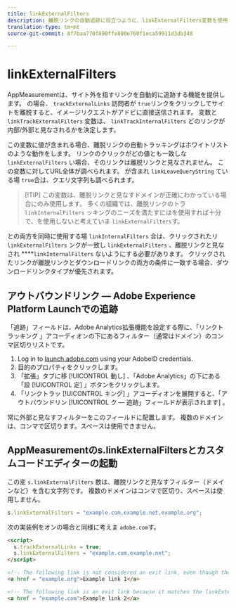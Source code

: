 ```yaml
---
title: linkExternalFilters
description: 離脱リンクの自動追跡に役立つように、linkExternalFilters変数を使用します。
translation-type: tm+mt
source-git-commit: 8f7baa770f800ffe800e760f1eca59911d3db348

---
```



# linkExternalFilters

AppMeasurementは、サイト外を指すリンクを自動的に追跡する機能を提供します。 の場合、 `trackExternalLinks` 訪問者が `true`リンクをクリックしてサイトを離脱すると、イメージリクエストがアドビに直接送信されます。 変数と `linkTrackExternalFilters` 変数は、 `linkTrackInternalFilters` どのリンクが内部/外部と見なされるかを決定します。

この変数に値が含まれる場合、離脱リンクの自動トラッキングはホワイトリストのような動作をします。 リンクのクリックがどの値とも一致しな `linkExternalFilters` い場合、そのリンクは離脱リンクと見なされません。 この変数に対してURL全体が調べられます。 が含まれ `linkLeaveQueryString` ている場 `true`合は、クエリ文字列も調べられます。

> [!TIP] この変数は、離脱リンクと見なすドメインが正確にわかっている場合にのみ使用します。 多くの組織では、離脱リンクのトラ `linkInternalFilters` ッキングのニーズを満たすにはを使用すれば十分で、を使用しないと考えていま `linkExternalFilters`す。

との両方を同時に使用する場 `linkInternalFilters` 合は、クリックされたリ `linkExternalFilters` ンクが一致し `linkExternalFilters` 、離脱リンクと見なされ ****`linkInternalFilters` ないようにする必要があります。 クリックされたリンクが離脱リンクとダウンロードリンクの両方の条件に一致する場合、ダウンロードリンクタイプが優先されます。

## アウトバウンドリンク — Adobe Experience Platform Launchでの追跡

「追跡」フィールドは、Adobe Analytics拡張機能を設定する際に、「リンクトラッキング  」アコーディオンの下にあるフィルター（通常はドメイン）のコンマ区切りリストです。

1. Log in to [launch.adobe.com](https://launch.adobe.com) using your AdobeID credentials.
2. 目的のプロパティをクリックします。
3. 「拡張」タブに移 [!UICONTROL 動し] 、「Adobe Analytics」の下にある「設 [!UICONTROL 定] 」ボタンをクリックします。
4. 「リンクトラッ [!UICONTROL キング] 」アコーディオンを展開すると、「アウトバウンドリン [!UICONTROL ク — 追跡」フィールドが表示されます] 。

常に外部と見なすフィルターをこのフィールドに配置します。 複数のドメインは、コンマで区切ります。スペースは使用できません。

## AppMeasurementのs.linkExternalFiltersとカスタムコードエディターの起動

この変 `s.linkExternalFilters` 数は、離脱リンクと見なすフィルター（ドメインなど）を含む文字列です。 複数のドメインはコンマで区切り、スペースは使用しません。

```js
s.linkExternalFilters = "example.com,example.net,example.org";
```

次の実装例をオンの場合と同様に考えま `adobe.com`す。

```html
<script>
  s.trackExternalLinks = true;
  s.linkExternalFilters = "example.com,example.net";
</script>

<!-- The following link is not considered an exit link, even though the link is outside adobe.com -->
<a href = "example.org">Example link 1</a>

<!-- The following link is an exit link because it matches the linkExternalFilters whitelist -->
<a href = "example.com">Example link 2</a>
```
